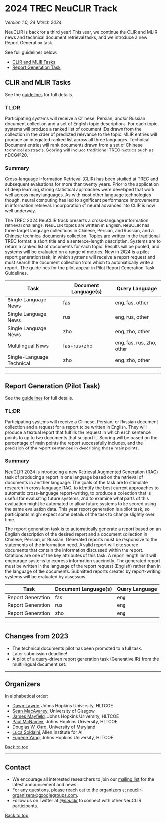 # 2024 TREC NeuCLIR Track

*Version 1.0; 24 March 2024*

NeuCLIR is back for a third year! This year, we continue the CLIR and MLIR news and technical document retrieval tasks, and we introduce a new Report Generation task.

See full guidelines below:
 - [CLIR and MLIR Tasks](https://docs.google.com/document/d/1Vy9538kPvyE3mfIhd-stqULbcRCnS_oe5rP6ykqKA-0/edit?usp=sharing)
 - [Report Generation Task](https://docs.google.com/document/d/1Q4SSwM69kfK2GtYf0N__4eQcsEK0giMky2XG-dPoCYM/edit?usp=sharing)


## CLIR and MLIR Tasks

See the [guidelines](https://docs.google.com/document/d/1Vy9538kPvyE3mfIhd-stqULbcRCnS_oe5rP6ykqKA-0/edit?usp=sharing) for full details.

### TL;DR

Participating systems will receive a Chinese, Persian, and/or Russian document collection and a set of English topic descriptions. For each topic, systems will produce a ranked list of document IDs drawn from the collection in the order of predicted relevance to the topic. MLIR entries will produce an integrated ranked list across all three languages. Technical Document entries will rank documents drawn from a set of Chinese technical abstracts. Scoring will include traditional TREC metrics such as nDCG@20.

### Summary

Cross-language Information Retrieval (CLIR) has been studied at TREC and subsequent evaluations for more than twenty years. Prior to the application of deep learning, strong statistical approaches were developed that work well across many languages. As with most other language technologies though, neural computing has led to significant performance improvements in information retrieval. Incorporation of neural advances into CLIR is now well underway.

The TREC 2024 NeuCLIR track presents a cross-language information retrieval challenge. NeuCLIR topics are written in English. NeuCLIR has three target language collections in Chinese, Persian, and Russian, and a Chinese technical documents collection. Topics are written in the traditional TREC format: a short title and a sentence-length description. Systems are to return a ranked list of documents for each topic. Results will be pooled, and systems will be evaluated on a range of metrics. New in 2024 is a pilot report generation task, in which systems will receive a report request and must search the document collection from which to automatically write a report. The guidelines for the pilot appear in Pilot Report Generation Task Guidelines.


| Task                                | Document Language(s) | Query Language            |
| ----------------------------------------- | -------------------- | ------------------------- |
| Single Language News                      | fas                  | eng, fas, other           |
| Single Language News                      | rus                  | eng, rus, other           |
| Single Language News                      | zho                  | eng, zho, other           |
| Multilingual News                         | fas+rus+zho          | eng, fas, rus, zho, other |
| Single-Language Technical                 | zho                  | eng, zho, other           |

-------

## Report Generation (Pilot Task)

See the [guidelines](https://docs.google.com/document/d/1Q4SSwM69kfK2GtYf0N__4eQcsEK0giMky2XG-dPoCYM/edit?usp=sharing) for full details.

### TL;DR
Participating systems will receive a Chinese, Persian, or Russian document collection and a request for a report to be written in English. They will produce a textual report that fulfills the request in which each sentence points to up to two documents that support it. Scoring will be based on the percentage of main points the report successfully includes, and the precision of the report sentences in describing those main points.

### Summary

NeuCLIR 2024 is introducing a new Retrieval Augmented Generation (RAG) task of producing a report in one language based on the retrieval of documents in another language. The goals of the task are to stimulate research in cross-language RAG, to identify the best current approaches to automatic cross-language report-writing, to produce a collection that is useful for evaluating future systems, and to examine what parts of this evaluation might be automated to allow future systems to be scored using the same evaluation data. This year report generation is a pilot task, so participants might expect some details of the task to change slightly over time.

The report generation task is to automatically generate a report based on an English description of the desired report and a document collection in Chinese, Persian, or Russian. Generated reports must be responsive to the statements of the information need. A valid report will cite source documents that contain the information discussed within the report. Citations are one of the key attributes of this task. A report length limit will encourage systems to express information succinctly. The generated report must be written in the language of the report request (English) rather than in the language of the documents. Submitted reports created by report-writing systems will be evaluated by assessors. 

| Task                                | Document Language(s) | Query Language            |
| ----------------------------------------- | -------------------- | ------------------------- |
| Report Generation | fas                  | eng                       |
| Report Generation | rus                  | eng                       |
| Report Generation | zho                  | eng                       |



-------

## Changes from 2023

- The technical documents pilot has been promoted to a full task.
- Later submission deadline!
- A pilot of a query-driven report generation task (Generative IR) from the multilingual document set.

-------

## Organizers

In alphabetical order:

- [Dawn Lawrie](https://hltcoe.jhu.edu/researcher/dawn-lawrie/), Johns Hopkins University, HLTCOE
- [Sean MacAvaney](https://macavaney.us/), University of Glasgow
- [James Mayfield](https://hltcoe.jhu.edu/researcher/james-mayfield/), Johns Hopkins University, HLTCOE
- [Paul McNamee](https://pmcnamee.net/), Johns Hopkins University, HLTCOE
- [Douglas W. Oard](https://ischool.umd.edu/about/directory/douglas-w-oard), University of Maryland
- [Luca Soldaini](https://soldaini.net), Allen Institute for AI
- [Eugene Yang](https://www.eugene.zone/), Johns Hopkins University, HLTCOE

<span class='navigate_toc'><i class="fas fa-arrow-up right-margin"></i><a href='#' class='navigate_toc'>Back to top</a></span>

-------

## Contact

- We encourage all interested researchers to join our [mailing list](https://groups.google.com/g/neuclir-participants) for the latest announcement and news.
- For any questions, please reach out to the organizers at [neuclir-organizers@googlegroups.com](mailto:neuclir-organizers@googlegroups.com).
- Follow us on Twitter at <a href='https://twitter.com/neuclir' title='link to '><i aria-hidden="true" class="fab fa-twitter">@neuclir</i></a> to connect with other NeuCLIR participants.

<span class='navigate_toc'><i class="fas fa-arrow-up right-margin"></i><a href='#' class='navigate_toc'>Back to top</a></span>
